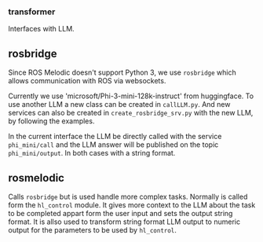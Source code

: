 ### transformer

Interfaces with LLM.

## rosbridge 

Since ROS Melodic doesn't support Python 3, we use `rosbridge` which allows communication with ROS via websockets.

Currently we use 'microsoft/Phi-3-mini-128k-instruct' from huggingface. To use another LLM a new class can be created in `callLLM.py`. And new services can also be created in `create_rosbridge_srv.py` with the new LLM, by following the examples. 

In the current interface the LLM be directly called with the service `phi_mini/call` and the LLM answer will be published on the topic `phi_mini/output`. In both cases with a string format. 

## rosmelodic

Calls `rosbridge` but is used handle more complex tasks. Normally is called form the `hl_control` module. It gives more context to the LLM about the task to be completed appart form the user input and sets the output string format. It is allso used to transform string format LLM output to numeric output for the parameters to be used by `hl_control`.